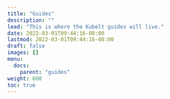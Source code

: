 ```yaml
---
title: "Guides"
description: ""
lead: "This is where the Kubelt guides will live."
date: 2022-03-01T09:44:16-08:00
lastmod: 2022-03-01T09:44:16-08:00
draft: false
images: []
menu:
  docs:
    parent: "guides"
weight: 600
toc: true
---
```

